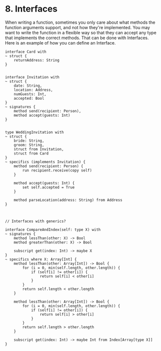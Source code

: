 # 8. Interfaces

When writing a function, sometimes you only care about what methods the function arguments support, and not how they're implemented. You may want to write the function in a flexible way so that they can accept any type that implements the correct methods. That can be done with Interfaces. Here is an example of how you can define an Interface.

```serene
interface Card with
~ struct {
    returnAddress: String
}


interface Invitation with
~ struct {
    date: String,
    location: Address,
    numGuests: Int,
    accepted: Bool
}
~ signatures {
    method send(recipient: Person),
    method accept(guests: Int)
}


type WeddingInvitation with
~ struct {
    bride: String,
    groom: String,
    struct from Invitation,
    struct from Card
}
~ specifics (implements Invitation) {
    method send(recipient: Person) {
        run recipient.receive(copy self)
    }

    method accept(guests: Int) {
        set self.accepted = True
    }

    method parseLocation(address: String) from Address
}



// Interfaces with generics?

interface CompareAndIndex(self: type X) with
~ signatures {
    method lessThan(other: X) -> Bool
    method greaterThan(other: X) -> Bool

    subscript get(index: Int) -> maybe X
}
~ specifics where X: Array[Int] {
    method lessThan(other: Array[Int]) -> Bool {
        for (i = 0, min(self.length, other.length)) {
            if (self[i] != other[i]) {
                return self[i] < other[i]
            }
        }
        return self.length < other.length
    }

    method lessThan(other: Array[Int]) -> Bool {
        for (i = 0, min(self.length, other.length)) {
            if (self[i] != other[i]) {
                return self[i] > other[i]
            }
        }
        return self.length > other.length
    }

    subscript get(index: Int) -> maybe Int from Index[Array[type X]]
}
```


